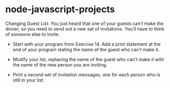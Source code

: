 # node-javascript-projects

Changing Guest List: You just heard that one of your guests can’t make the dinner, so you need to send out a new set of invitations. You’ll have to think of someone else to invite.

- Start with your program from Exercise 14. Add a print statement at the end of your program stating the name of the guest who can’t make it.

- Modify your list, replacing the name of the guest who can’t make it with the name of the new person you are inviting.

- Print a second set of invitation messages, one for each person who is still in your list.
